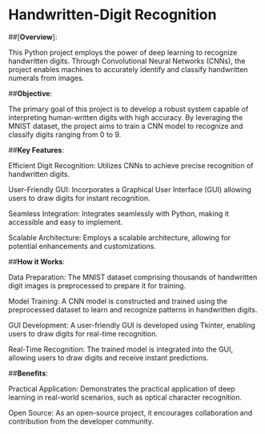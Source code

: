 # Handwritten-Digit Recognition


##[**Overview**]:


This Python project employs the power of deep learning to recognize handwritten digits. Through Convolutional Neural Networks (CNNs), the project enables machines to accurately identify and classify handwritten numerals from images.

##**Objective**:



The primary goal of this project is to develop a robust system capable of interpreting human-written digits with high accuracy. By leveraging the MNIST dataset, the project aims to train a CNN model to recognize and classify digits ranging from 0 to 9.

##**Key Features**:


Efficient Digit Recognition: Utilizes CNNs to achieve precise recognition of handwritten digits.


User-Friendly GUI: Incorporates a Graphical User Interface (GUI) allowing users to draw digits for instant recognition.


Seamless Integration: Integrates seamlessly with Python, making it accessible and easy to implement.


Scalable Architecture: Employs a scalable architecture, allowing for potential enhancements and customizations.

##**How it Works**:


Data Preparation: The MNIST dataset comprising thousands of handwritten digit images is preprocessed to prepare it for training.


Model Training: A CNN model is constructed and trained using the preprocessed dataset to learn and recognize patterns in handwritten digits.


GUI Development: A user-friendly GUI is developed using Tkinter, enabling users to draw digits for real-time recognition.


Real-Time Recognition: The trained model is integrated into the GUI, allowing users to draw digits and receive instant predictions.



##**Benefits**:


Practical Application: Demonstrates the practical application of deep learning in real-world scenarios, such as optical character recognition.


Open Source: As an open-source project, it encourages collaboration and contribution from the developer community.
